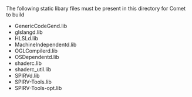 The following static libary files must be present in this directory for Comet to build

- GenericCodeGend.lib
- glslangd.lib
- HLSLd.lib
- MachineIndependentd.lib
- OGLCompilerd.lib
- OSDependentd.lib
- shaderc.lib
- shaderc_util.lib
- SPIRVd.lib
- SPIRV-Tools.lib
- SPIRV-Tools-opt.lib